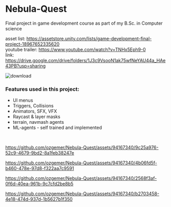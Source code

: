 # Nebula-Quest
Final project in game development course as part of my B.Sc. in Computer science

asset list: https://assetstore.unity.com/lists/game-development-final-project-18967652335620
<br/>
youtube trailer: https://www.youtube.com/watch?v=TNHx5Eph9-0
<br/>
link: https://drive.google.com/drive/folders/1J3c9VsooN1ak75wfNeYAU44a_HAe43PB?usp=sharing
<br/>

![download](https://github.com/ozgemer/Nebula-Quest/assets/94167340/ae87b6cb-a270-486c-bc8e-a87b11b1264a)
<h3>Features used in this project:</h3>
<ul>
  <li>UI menus</li>
  <li>Triggers, Collisions</li>
  <li>Animators, SFX, VFX</li>
  <li>Raycast & layer masks</li>
  <li>terrain, navmash agents</li>
  <li>ML-agents - self trained and implemented</li>
</ul>
<br/>

https://github.com/ozgemer/Nebula-Quest/assets/94167340/9c25a976-52c9-4679-9bd2-8a1feb38247e

https://github.com/ozgemer/Nebula-Quest/assets/94167340/4b06fd5f-b460-478e-97d8-f322aa7c9591

https://github.com/ozgemer/Nebula-Quest/assets/94167340/2568f3af-0f6d-40ea-961b-9c7cfd2be8b5

https://github.com/ozgemer/Nebula-Quest/assets/94167340/b2703458-4e18-474d-937d-1b5627b1f350
